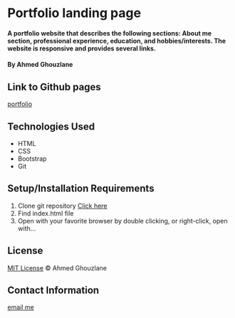 # Portfolio landing page

#### A portfolio website that describes the following sections: About me section, professional experience, education, and hobbies/interests. The website is responsive and provides several links.

#### By Ahmed Ghouzlane

## Link to Github pages

[portfolio](https://aghouzlane.github.io/portfolio-landing-page/)

## Technologies Used

* HTML
* CSS
* Bootstrap
* Git

## Setup/Installation Requirements

1. Clone git repository [Click here](https://github.com/aGhouzlane/portfolio-landing-page)
2. Find index.html file
3. Open with your favorite browser by double clicking, or right-click, open with...



## License

[MIT License](https://opensource.org/licenses/MIT)
&copy; Ahmed Ghouzlane

## Contact Information

[email me](mailto:ahmedghouzlane@gmail.com)